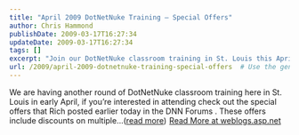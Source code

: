 ```yaml
---
title: "April 2009 DotNetNuke Training – Special Offers"
author: Chris Hammond
publishDate: 2009-03-17T16:27:34
updateDate: 2009-03-17T16:27:34
tags: []
excerpt: "Join our DotNetNuke classroom training in St. Louis this April! Check out special offers on DNN Forums for discounts. Read more at weblogs.asp.net."
url: /2009/april-2009-dotnetnuke-training-special-offers  # Use the generated URL with year
---
```

We are having another round of DotNetNuke classroom training here in St. Louis in early April, if you’re interested in attending check out the special offers that Rich posted earlier today in the DNN Forums . These offers include discounts on multiple...(<a href="https://weblogs.asp.net/christoc/archive/2009/03/17/april-2009-dotnetnuke-training-special-offers.aspx">read more</a>)<img src="https://weblogs.asp.net/aggbug.aspx?PostID=6971532" width="1" height="1"> <a href="https://weblogs.asp.net/christoc/archive/2009/03/17/april-2009-dotnetnuke-training-special-offers.aspx">Read More at weblogs.asp.net</a>



